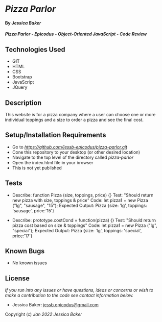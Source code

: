 # _Pizza Parlor_

#### By _**Jessica Baker**_ 

#### _Pizza Parlor - Epicodus - Object-Oriented JavaScript - Code Review_

## Technologies Used

* GIT
* HTML
* CSS
* Bootstrap
* JavaScript
* JQuery

## Description

This website is for a pizza company where a user can choose one or more individual toppings and a size to order a pizza and see the final cost.

## Setup/Installation Requirements

* Go to _https://github.com/jessb-epicodus/pizza-parlor.git_
* Cone this repository to your desktop (or other desired location)
* Navigate to the top level of the directory called _pizza-parlor_
* Open the index.html file in your browser
* This is not yet published

## Tests
* Describe: function Pizza (size, toppings, price) {}
Test: "Should return new pizza with size, toppings & price"
Code: let pizza1 = new Pizza ("lg", "sausage", "15");
Expected Output: Pizza {size: 'lg', toppings: 'sausage', price:'15'}

* Describe: prototype.costCond = function(pizza) {}
Test: "Should return pizza cost based on size & toppings"
Code: let pizza1 = new Pizza ("lg", "special");
Expected Output: Pizza {size: 'lg', toppings: 'special', price:'17'}

## Known Bugs

* No known issues

## License

_If you run into any issues or have questions, ideas or concerns or wish to make a contribution to the code see contact information below._
* Jessica Baker: jessb.epicodus@gmail.com

Copyright (c) _Jan 2022_ _Jessica Baker_
